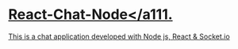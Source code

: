 # <a href="https://5f45074ad26dbf27b3208576--chat-node.netlify.app/">React-Chat-Node</a111.

This is a chat application developed with Node js, React &amp; Socket.io
